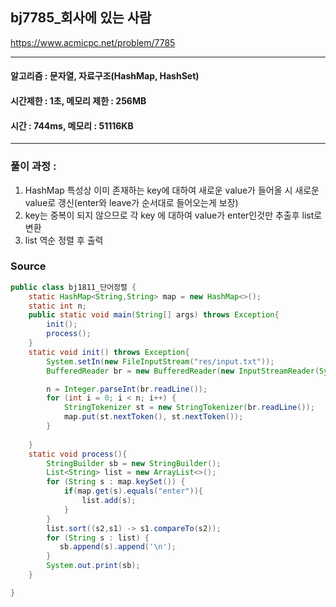 ## bj7785_회사에 있는 사람 

https://www.acmicpc.net/problem/7785

---
#### 알고리즘 : 문자열, 자료구조(HashMap, HashSet)
#### 시간제한 : 1초, 메모리 제한 : 256MB
#### 시간 : 744ms, 메모리 : 51116KB
---
### 풀이 과정 : 
1. HashMap 특성상 이미 존재하는 key에 대하여 새로운 value가 들어올 시 새로운 value로 갱신(enter와 leave가 순서대로 들어오는게 보장)
2. key는 중복이 되지 않으므로 각 key 에 대하여 value가 enter인것만 추출후 list로 변환
3. list 역순 정렬 후 출력

### Source
```java
public class bj1811_단어정렬 {
    static HashMap<String,String> map = new HashMap<>();
    static int n;
    public static void main(String[] args) throws Exception{
        init();
        process();
    }
    static void init() throws Exception{
        System.setIn(new FileInputStream("res/input.txt"));
        BufferedReader br = new BufferedReader(new InputStreamReader(System.in));

        n = Integer.parseInt(br.readLine());
        for (int i = 0; i < n; i++) {
            StringTokenizer st = new StringTokenizer(br.readLine());
            map.put(st.nextToken(), st.nextToken());
        }
        
    }
    static void process(){
        StringBuilder sb = new StringBuilder();
        List<String> list = new ArrayList<>();
        for (String s : map.keySet()) {
            if(map.get(s).equals("enter")){
                list.add(s);
            }
        }
        list.sort((s2,s1) -> s1.compareTo(s2));
        for (String s : list) {
           sb.append(s).append('\n');
        }
        System.out.print(sb);
    }

}


```
